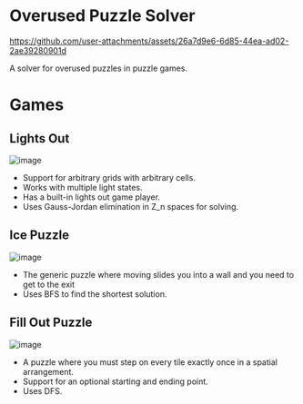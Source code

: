 # Overused Puzzle Solver



https://github.com/user-attachments/assets/26a7d9e6-6d85-44ea-ad02-2ae39280901d



A solver for overused puzzles in puzzle games.

# Games

## Lights Out
![image](https://github.com/user-attachments/assets/8f668736-c246-47e9-bace-184f388d2e76)

- Support for arbitrary grids with arbitrary cells.
- Works with multiple light states.
- Has a built-in lights out game player.
- Uses Gauss-Jordan elimination in Z_n spaces for solving.

## Ice Puzzle
![image](https://github.com/user-attachments/assets/79762be4-f3fb-4776-be69-762c476e6a68)

- The generic puzzle where moving slides you into a wall and you need to get to the exit
- Uses BFS to find the shortest solution.

## Fill Out Puzzle
![image](https://github.com/user-attachments/assets/d3a37654-8450-4352-a3e2-8807ed428881)

- A puzzle where you must step on every tile exactly once in a spatial arrangement.
- Support for an optional starting and ending point.
- Uses DFS.
